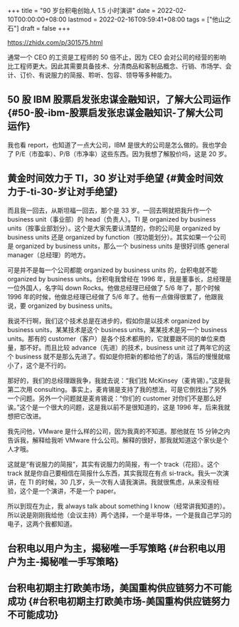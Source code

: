 +++
title = "90 岁台积电创始人 1.5 小时演讲"
date = 2022-02-10T00:00:00+08:00
lastmod = 2022-02-16T09:59:41+08:00
tags = ["他山之石"]
draft = false
+++

<https://zhidx.com/p/301575.html>

通常一个 CEO 的工资是工程师的 50 倍不止，因为 CEO 会对公司的经营的影响比工程师更大。因此其需要具备技术、分清商品和客制品概念、行销、市场学、会计、订价、有说服力的简报、聆听、包容、领导等多种能力。


## 50 股 IBM 股票启发张忠谋金融知识，了解大公司运作 {#50-股-ibm-股票启发张忠谋金融知识-了解大公司运作}

我也看 report，也知道了一点大公司，IBM 是很大的公司是怎么做的。我也学会了 P/E（市盈率）、P/B（市净率）这些东西。因为我想了解股价吗，这是 20 岁。


## 黄金时间效力于 TI，30 岁让对手绝望 {#黄金时间效力于-ti-30-岁让对手绝望}

而且我一回去，从斯坦福一回去，那个是 33 岁。一回去啊就把我升作一个 business unit（事业部）的 head（负责人）。TI 是 organized by business units（按事业部划分）。这个是大家先要认清楚的，你的公司是 organized by business units 还是 organized by function（按功能划分）。其实如果一个公司是 organized by business units，那么一个 business units 是很好训练 general manager（总经理）的地方。

可是并不是每一个公司都能 organized by business units 的，台积电就不能 organized by business units。台积电我曾经在 1996 年，我是董事长，总经理是一位外国人，名字叫 down Rocks。他做总经理已经做了 5/6 年了，那个时候 1996 年的时候，他做总经理已经做了 5/6 年了。他有一点做得很累了，他跟我说，要 organized by business units。

我说不行啊，我们这个技术总是在进步的，假如你是以技术 organized by business units，某某技术是这个 business units，某某技术是另一个 business units。那有的 customer（客户）是各个技术都用的，它就要跟不同的单位来商量，那不好。而且比较 advance（先进）的技术，business unit 过了两年它的这个 business 就不是那么先进了。假如是你把新的都给他了的话，落后的慢慢就缩小了，这个是不行的。

那好的，我们的总经理跟我争，我就去说：“我们找 McKinsey（麦肯锡）。”这是我第二次用 consulting。事实上，麦肯锡是支持了我的想法，可是它倒找出了另外一个问题。另外一个问题就是麦肯锡说：“你们的 customer 对你们不是那么好诶。”这个是一个很大的问题，这是我以前不是很知道的，这是 1996 年，后来我就想把它改进。

我先问他，VMware 是什么样的公司，因为我真的不知道。那他就在 15 分钟之内告诉我，解释给我听 VMware 什么公司。解释的很好，那我就知道这个家伙是个人才哦。

这就是“有说服力的简报”，其实有说服力的简报，有一个 track（花招）。这个 track 就是你自己要相信在简报什么东西，其实我现在有点 si-track。我头一次演讲，在 TI 的时候，30 几岁，头一次有人请我演讲。我就很焦虑，从来没有经验，这个是一个演讲，不是一个 paper。

所以到现在为止，我 always talk about something I know（经常讲我知道的）。所以说是刚刚我给他（会议主持）两个选择，一个是半导体，一个是我自己学习的电子，这两个我都知道。


## 台积电以用户为主，揭秘唯一手写策略 {#台积电以用户为主-揭秘唯一手写策略}


## 台积电初期主打欧美市场，美国重构供应链努力不可能成功 {#台积电初期主打欧美市场-美国重构供应链努力不可能成功}